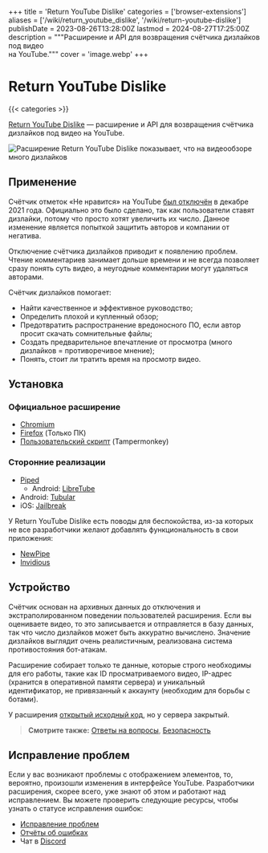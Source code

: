 +++
title = 'Return YouTube Dislike'
categories = ['browser-extensions']
aliases = ['/wiki/return_youtube_dislike', '/wiki/return-youtube-dislike']
publishDate = 2023-08-26T13:28:00Z
lastmod = 2024-08-27T17:25:00Z
description = """Расширение и API для возвращения счётчика дизлайков под видео \
на YouTube."""
cover = 'image.webp'
+++

# Return YouTube Dislike
{{< categories >}}

[Return YouTube Dislike](https://returnyoutubedislike.com) — расширение и API
для возвращения счётчика дизлайков под видео на YouTube.

![Расширение Return YouTube Dislike показывает, что на видеообзоре много
дизлайков](image.webp)

## Применение

Счётчик отметок «Не нравится» на YouTube [был отключён] в декабре 2021 года.
Официально это было сделано, так как пользователи ставят дизлайки, потому что
просто хотят увеличить их число. Данное изменение является попыткой защитить
авторов и компании от негатива.

[был отключён]: https://web.archive.org/web/20231016020625/https://www.youtube.com/watch?v=kxOuG8jMIgI

Отключение счётчика дизлайков приводит к появлению проблем. Чтение комментариев
занимает дольше времени и не всегда позволяет сразу понять суть видео, а
неугодные комментарии могут удаляться авторами.

Счётчик дизлайков помогает:

- Найти качественное и эффективное руководство;
- Определить плохой и купленный обзор;
- Предотвратить распространение вредоносного ПО, если автор просит скачать
сомнительные файлы;
- Создать предварительное впечатление от просмотра (много дизлайков =
противоречивое мнение);
- Понять, стоит ли тратить время на просмотр видео.

## Установка

### Официальное расширение

- [Chromium](https://chromewebstore.google.com/detail/gebbhagfogifgggkldgodflihgfeippi)
- [Firefox](https://addons.mozilla.org/firefox/addon/return-youtube-dislikes)
(Только ПК)
- [Пользовательский скрипт](https://raw.githubusercontent.com/Anarios/return-youtube-dislike/main/Extensions/UserScript/Return%20Youtube%20Dislike.user.js)
(Tampermonkey)

### Сторонние реализации

- [Piped](https://piped.video)
    - Android: [LibreTube](https://github.com/libre-tube/LibreTube)
- Android: [Tubular](https://github.com/polymorphicshade/Tubular)
- iOS: [Jailbreak](https://chariz.com/get/return-youtube-dislike)

У Return YouTube Dislike есть поводы для беспокойства, из-за которых не все
разработчики желают добавлять функциональность в свои приложения:

- [NewPipe](https://github.com/TeamNewPipe/NewPipe/issues/7469#issuecomment-1003392155)
- [Invidious](https://github.com/iv-org/invidious/pull/2781#issuecomment-1025263083)

## Устройство

Счётчик основан на архивных данных до отключения и экстраполированном поведении
пользователей расширения. Если вы оцениваете видео, то это записывается и
отправляется в базу данных, так что число дизлайков может быть аккуратно
вычислено. Значение дизлайков выглядит очень реалистичным, реализована система
противостояния бот-атакам.

Расширение собирает только те данные, которые строго необходимы для его работы,
такие как ID просматриваемого видео, IP-адрес (хранится в оперативной памяти
сервера) и уникальный идентификатор, не привязанный к аккаунту (необходим для
борьбы с ботами).

У расширения [открытый исходный код], но у сервера закрытый.

[открытый исходный код]: https://github.com/Anarios/return-youtube-dislike

> **Смотрите также:** [Ответы на вопросы](https://returnyoutubedislike.com/faq),
[Безопасность](https://github.com/Anarios/return-youtube-dislike/blob/main/Docs/SECURITY-FAQru.md)

## Исправление проблем

Если у вас возникают проблемы с отображением элементов, то, вероятно, произошли
изменения в интерфейсе YouTube. Разработчики расширения, скорее всего, уже знают
об этом и работают над исправлением. Вы можете проверить следующие ресурсы,
чтобы узнать о статусе исправления ошибок:

- [Исправление проблем](https://returnyoutubedislike.com/help)
- [Отчёты об ошибках](https://github.com/Anarios/return-youtube-dislike/issues)
- Чат в [Discord](https://discord.com/invite/mYnESY4Md5)
